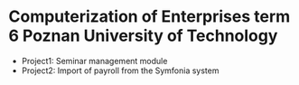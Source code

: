 # Computerization of Enterprises term 6 Poznan University of Technology
* Project1: Seminar management module
* Project2: Import of payroll from the Symfonia system
